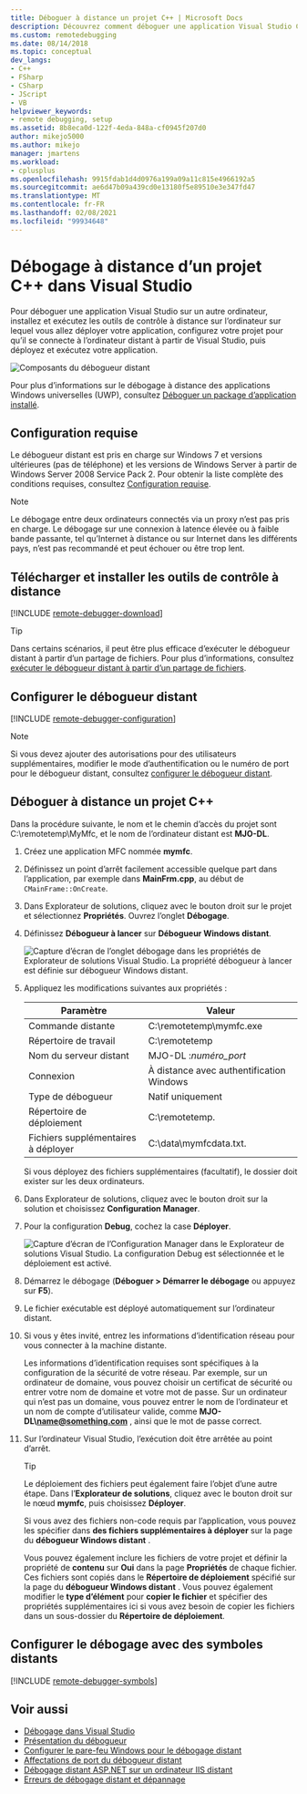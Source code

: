 ```yaml
---
title: Déboguer à distance un projet C++ | Microsoft Docs
description: Découvrez comment déboguer une application Visual Studio C++ à partir d’un ordinateur distant en suivant ces instructions pas à pas.
ms.custom: remotedebugging
ms.date: 08/14/2018
ms.topic: conceptual
dev_langs:
- C++
- FSharp
- CSharp
- JScript
- VB
helpviewer_keywords:
- remote debugging, setup
ms.assetid: 8b8eca0d-122f-4eda-848a-cf0945f207d0
author: mikejo5000
ms.author: mikejo
manager: jmartens
ms.workload:
- cplusplus
ms.openlocfilehash: 9915fdab1d4d0976a199a09a11c815e4966192a5
ms.sourcegitcommit: ae6d47b09a439cd0e13180f5e89510e3e347fd47
ms.translationtype: MT
ms.contentlocale: fr-FR
ms.lasthandoff: 02/08/2021
ms.locfileid: "99934648"
---
```

# <a name="remote-debugging-a-c-project-in-visual-studio"></a>Débogage à distance d’un projet C++ dans Visual Studio
Pour déboguer une application Visual Studio sur un autre ordinateur, installez et exécutez les outils de contrôle à distance sur l’ordinateur sur lequel vous allez déployer votre application, configurez votre projet pour qu’il se connecte à l’ordinateur distant à partir de Visual Studio, puis déployez et exécutez votre application.

![Composants du débogueur distant](../debugger/media/remote-debugger-client-apps.png "Remote_debugger_components")

Pour plus d’informations sur le débogage à distance des applications Windows universelles (UWP), consultez [Déboguer un package d’application installé](debug-installed-app-package.md).

## <a name="requirements"></a>Configuration requise

Le débogueur distant est pris en charge sur Windows 7 et versions ultérieures (pas de téléphone) et les versions de Windows Server à partir de Windows Server 2008 Service Pack 2. Pour obtenir la liste complète des conditions requises, consultez [Configuration requise](../debugger/remote-debugging.md#requirements_msvsmon).

> [!NOTE]
> Le débogage entre deux ordinateurs connectés via un proxy n’est pas pris en charge. Le débogage sur une connexion à latence élevée ou à faible bande passante, tel qu’Internet à distance ou sur Internet dans les différents pays, n’est pas recommandé et peut échouer ou être trop lent.

## <a name="download-and-install-the-remote-tools"></a>Télécharger et installer les outils de contrôle à distance

[!INCLUDE [remote-debugger-download](../debugger/includes/remote-debugger-download.md)]

> [!TIP]
> Dans certains scénarios, il peut être plus efficace d’exécuter le débogueur distant à partir d’un partage de fichiers. Pour plus d’informations, consultez [exécuter le débogueur distant à partir d’un partage de fichiers](../debugger/remote-debugging.md#fileshare_msvsmon).

## <a name="set-up-the-remote-debugger"></a><a name="BKMK_setup"></a> Configurer le débogueur distant

[!INCLUDE [remote-debugger-configuration](../debugger/includes/remote-debugger-configuration.md)]

> [!NOTE]
> Si vous devez ajouter des autorisations pour des utilisateurs supplémentaires, modifier le mode d’authentification ou le numéro de port pour le débogueur distant, consultez [configurer le débogueur distant](../debugger/remote-debugging.md#configure_msvsmon).

## <a name="remote-debug-a-c-project"></a><a name="remote_cplusplus"></a> Déboguer à distance un projet C++
 Dans la procédure suivante, le nom et le chemin d’accès du projet sont C:\remotetemp\MyMfc, et le nom de l’ordinateur distant est **MJO-DL**.

1. Créez une application MFC nommée **mymfc**.

2. Définissez un point d’arrêt facilement accessible quelque part dans l’application, par exemple dans **MainFrm.cpp**, au début de `CMainFrame::OnCreate`.

3. Dans Explorateur de solutions, cliquez avec le bouton droit sur le projet et sélectionnez **Propriétés**. Ouvrez l’onglet **Débogage**.

4. Définissez **Débogueur à lancer** sur **Débogueur Windows distant**.

    ![Capture d’écran de l’onglet débogage dans les propriétés de Explorateur de solutions Visual Studio. La propriété débogueur à lancer est définie sur débogueur Windows distant.](../debugger/media/remotedebuggingcplus.png)

5. Appliquez les modifications suivantes aux propriétés :

   |Paramètre|Valeur|
   |-|-|
   |Commande distante|C:\remotetemp\mymfc.exe|
   |Répertoire de travail|C:\remotetemp|
   |Nom du serveur distant|MJO-DL :*numéro_port*|
   |Connexion|À distance avec authentification Windows|
   |Type de débogueur|Natif uniquement|
   |Répertoire de déploiement|C:\remotetemp.|
   |Fichiers supplémentaires à déployer|C:\data\mymfcdata.txt.|

    Si vous déployez des fichiers supplémentaires (facultatif), le dossier doit exister sur les deux ordinateurs.

6. Dans Explorateur de solutions, cliquez avec le bouton droit sur la solution et choisissez **Configuration Manager**.

7. Pour la configuration **Debug**, cochez la case **Déployer**.

    ![Capture d’écran de l’Configuration Manager dans le Explorateur de solutions Visual Studio. La configuration Debug est sélectionnée et le déploiement est activé.](../debugger/media/remotedebugcplusdeploy.png)

8. Démarrez le débogage (**Déboguer > Démarrer le débogage** ou appuyez sur **F5**).

9. Le fichier exécutable est déployé automatiquement sur l’ordinateur distant.

10. Si vous y êtes invité, entrez les informations d’identification réseau pour vous connecter à la machine distante.

     Les informations d’identification requises sont spécifiques à la configuration de la sécurité de votre réseau. Par exemple, sur un ordinateur de domaine, vous pouvez choisir un certificat de sécurité ou entrer votre nom de domaine et votre mot de passe. Sur un ordinateur qui n’est pas un domaine, vous pouvez entrer le nom de l’ordinateur et un nom de compte d’utilisateur valide, comme <strong>MJO-DL\name@something.com</strong> , ainsi que le mot de passe correct.

11. Sur l’ordinateur Visual Studio, l’exécution doit être arrêtée au point d’arrêt.

    > [!TIP]
    > Le déploiement des fichiers peut également faire l’objet d’une autre étape. Dans l’**Explorateur de solutions**, cliquez avec le bouton droit sur le nœud **mymfc**, puis choisissez **Déployer**.

    Si vous avez des fichiers non-code requis par l’application, vous pouvez les spécifier dans **des fichiers supplémentaires à déployer** sur la page du **débogueur Windows distant** .

    Vous pouvez également inclure les fichiers de votre projet et définir la propriété de **contenu** sur **Oui** dans la page **Propriétés** de chaque fichier. Ces fichiers sont copiés dans le **Répertoire de déploiement** spécifié sur la page du **débogueur Windows distant** . Vous pouvez également modifier le **type d’élément** pour **copier le fichier** et spécifier des propriétés supplémentaires ici si vous avez besoin de copier les fichiers dans un sous-dossier du **Répertoire de déploiement**.

## <a name="set-up-debugging-with-remote-symbols"></a>Configurer le débogage avec des symboles distants

[!INCLUDE [remote-debugger-symbols](../debugger/includes/remote-debugger-symbols.md)]

## <a name="see-also"></a>Voir aussi
- [Débogage dans Visual Studio](../debugger/index.yml)
- [Présentation du débogueur](../debugger/debugger-feature-tour.md)
- [Configurer le pare-feu Windows pour le débogage distant](../debugger/configure-the-windows-firewall-for-remote-debugging.md)
- [Affectations de port du débogueur distant](../debugger/remote-debugger-port-assignments.md)
- [Débogage distant ASP.NET sur un ordinateur IIS distant](../debugger/remote-debugging-aspnet-on-a-remote-iis-computer.md)
- [Erreurs de débogage distant et dépannage](../debugger/remote-debugging-errors-and-troubleshooting.md)